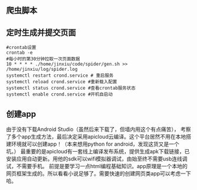 ## 爬虫脚本

## 定时生成并提交页面
```shell
#crontab设置
crontab -e
#每小时的第30分钟拉取一次页面数据
10 * * * * ./home/jinxiu/code/spider/gen.sh >> /home/jinxiu/log/spider.log
systemctl restart crond.service # 重启服务
systemctl reload crond.service #重新载入配置
systemctl status crond.service #查看crontab服务状态
systemctl enable crond.service #开机自启动

```
## 创建app
由于没有下载Android Studio（虽然后来下载了，但墙内用这个有点痛苦）， 考察了多个app生成方法，最后决定采用apicloud云编译。这个平台居然不用在本地搭建环境就可以创建app！（本来想用python for android，发现这货又是一个坑。）
最重要的是apicloud有一套线上编译发布系统，提供生成apk下载链接，已安装应用自动更新。用他的sdk可以wifi模拟器调试，由始至终不需要usb连线调试，不需要手机。
前提是要学习一点html编程基础知识。app原理是一个本地的网页框架生成的。所以看看小说足够了。需要快速的创建网页类app可以考虑一下哈。